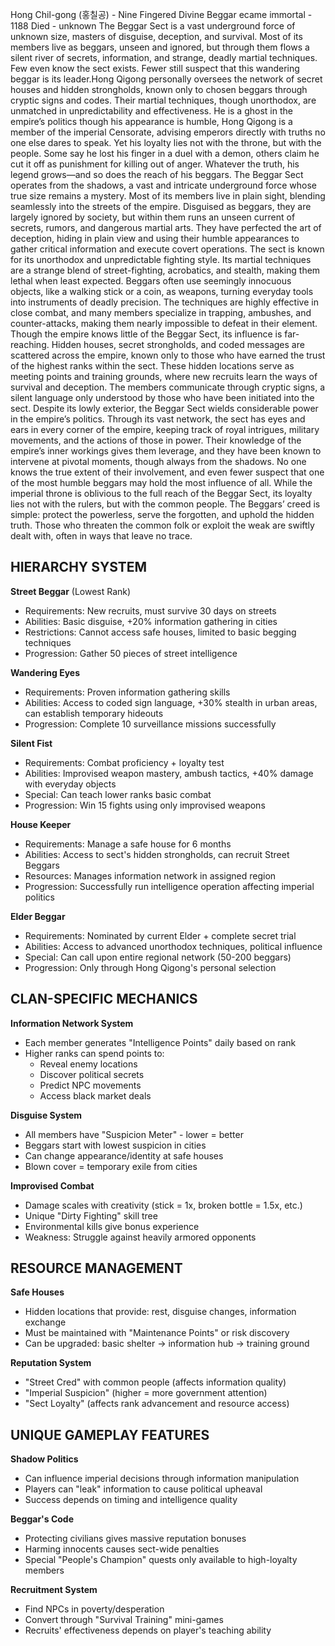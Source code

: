 Hong Chil-gong (홍칠공) - Nine Fingered Divine Beggar
ecame immortal - 1188
Died - unknown
The Beggar Sect is a vast underground force of unknown size, masters of disguise, deception, and survival. Most of its members live as beggars, unseen and ignored, but through them flows a silent river of secrets, information, and strange, deadly martial techniques. Few even know the sect exists. Fewer still suspect that this wandering beggar is its leader.Hong Qigong personally oversees the network of secret houses and hidden strongholds, known only to chosen beggars through cryptic signs and codes. Their martial techniques, though unorthodox, are unmatched in unpredictability and effectiveness. He is a ghost in the empire’s politics though his appearance is humble, Hong Qigong is a member of the imperial Censorate, advising emperors directly with truths no one else dares to speak. Yet his loyalty lies not with the throne, but with the people. Some say he lost his finger in a duel with a demon, others claim he cut it off as punishment for killing out of anger. Whatever the truth, his legend grows—and so does the reach of his beggars.
The Beggar Sect operates from the shadows, a vast and intricate underground force whose true size remains a mystery. Most of its members live in plain sight, blending seamlessly into the streets of the empire. Disguised as beggars, they are largely ignored by society, but within them runs an unseen current of secrets, rumors, and dangerous martial arts. They have perfected the art of deception, hiding in plain view and using their humble appearances to gather critical information and execute covert operations. The sect is known for its unorthodox and unpredictable fighting style. Its martial techniques are a strange blend of street-fighting, acrobatics, and stealth, making them lethal when least expected. Beggars often use seemingly innocuous objects, like a walking stick or a coin, as weapons, turning everyday tools into instruments of deadly precision. The techniques are highly effective in close combat, and many members specialize in trapping, ambushes, and counter-attacks, making them nearly impossible to defeat in their element.
Though the empire knows little of the Beggar Sect, its influence is far-reaching. Hidden houses, secret strongholds, and coded messages are scattered across the empire, known only to those who have earned the trust of the highest ranks within the sect. These hidden locations serve as meeting points and training grounds, where new recruits learn the ways of survival and deception. The members communicate through cryptic signs, a silent language only understood by those who have been initiated into the sect. Despite its lowly exterior, the Beggar Sect wields considerable power in the empire’s politics. Through its vast network, the sect has eyes and ears in every corner of the empire, keeping track of royal intrigues, military movements, and the actions of those in power. Their knowledge of the empire’s inner workings gives them leverage, and they have been known to intervene at pivotal moments, though always from the shadows. No one knows the true extent of their involvement, and even fewer suspect that one of the most humble beggars may hold the most influence of all. While the imperial throne is oblivious to the full reach of the Beggar Sect, its loyalty lies not with the rulers, but with the common people. The Beggars’ creed is simple: protect the powerless, serve the forgotten, and uphold the hidden truth. Those who threaten the common folk or exploit the weak are swiftly dealt with, often in ways that leave no trace.


## **HIERARCHY SYSTEM**

**Street Beggar** (Lowest Rank)
- Requirements: New recruits, must survive 30 days on streets
- Abilities: Basic disguise, +20% information gathering in cities
- Restrictions: Cannot access safe houses, limited to basic begging techniques
- Progression: Gather 50 pieces of street intelligence

**Wandering Eyes**
- Requirements: Proven information gathering skills
- Abilities: Access to coded sign language, +30% stealth in urban areas, can establish temporary hideouts
- Progression: Complete 10 surveillance missions successfully

**Silent Fist**
- Requirements: Combat proficiency + loyalty test
- Abilities: Improvised weapon mastery, ambush tactics, +40% damage with everyday objects
- Special: Can teach lower ranks basic combat
- Progression: Win 15 fights using only improvised weapons

**House Keeper**
- Requirements: Manage a safe house for 6 months
- Abilities: Access to sect's hidden strongholds, can recruit Street Beggars
- Resources: Manages information network in assigned region
- Progression: Successfully run intelligence operation affecting imperial politics

**Elder Beggar**
- Requirements: Nominated by current Elder + complete secret trial
- Abilities: Access to advanced unorthodox techniques, political influence
- Special: Can call upon entire regional network (50-200 beggars)
- Progression: Only through Hong Qigong's personal selection

## **CLAN-SPECIFIC MECHANICS**
**Information Network System**
- Each member generates "Intelligence Points" daily based on rank
- Higher ranks can spend points to:
    - Reveal enemy locations
    - Discover political secrets
    - Predict NPC movements
    - Access black market deals

**Disguise System**
- All members have "Suspicion Meter" - lower = better
- Beggars start with lowest suspicion in cities
- Can change appearance/identity at safe houses
- Blown cover = temporary exile from cities

**Improvised Combat**
- Damage scales with creativity (stick = 1x, broken bottle = 1.5x, etc.)
- Unique "Dirty Fighting" skill tree
- Environmental kills give bonus experience
- Weakness: Struggle against heavily armored opponents

## **RESOURCE MANAGEMENT**

**Safe Houses**
- Hidden locations that provide: rest, disguise changes, information exchange
- Must be maintained with "Maintenance Points" or risk discovery
- Can be upgraded: basic shelter → information hub → training ground

**Reputation System**
- "Street Cred" with common people (affects information quality)
- "Imperial Suspicion" (higher = more government attention)
- "Sect Loyalty" (affects rank advancement and resource access)

## **UNIQUE GAMEPLAY FEATURES**

**Shadow Politics**
- Can influence imperial decisions through information manipulation
- Players can "leak" information to cause political upheaval
- Success depends on timing and intelligence quality

**Beggar's Code**
- Protecting civilians gives massive reputation bonuses
- Harming innocents causes sect-wide penalties
- Special "People's Champion" quests only available to high-loyalty members

**Recruitment System**
- Find NPCs in poverty/desperation
- Convert through "Survival Training" mini-games
- Recruits' effectiveness depends on player's teaching ability